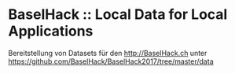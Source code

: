 # BaselHack :: Local Data for Local Applications
Bereitstellung von Datasets für den http://BaselHack.ch unter https://github.com/BaselHack/BaselHack2017/tree/master/data
